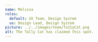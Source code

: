 ```yaml
---
name: Melissa
roles:
  default: UX Team, Design System
  ux: Design Lead, Design System
picture: ../../images/team/Ta11yCat.png
alt: The Tally Cat has claimed this spot.
---
```

